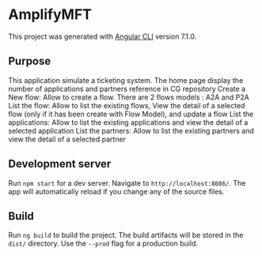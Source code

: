 # AmplifyMFT

This project was generated with [Angular CLI](https://github.com/angular/angular-cli) version 7.1.0.

## Purpose

This application simulate a ticketing system.
The home page display the number of applications and partners reference in CG repository
Create a New flow: Allow to create a flow. There are 2 flows models : A2A and P2A
List the flow: Allow to list the existing flows, View the detail of a selected flow (only if it has been create with Flow Model), and update a flow
List the applications: Allow to list the existing applications and view the detail of a selected application
List the partners: Allow to list the existing partners and view the detail of a selected partner

## Development server

Run `npm start` for a dev server. Navigate to `http://localhost:8086/`. The app will automatically reload if you change any of the source files.

## Build

Run `ng build` to build the project. The build artifacts will be stored in the `dist/` directory. Use the `--prod` flag for a production build.

